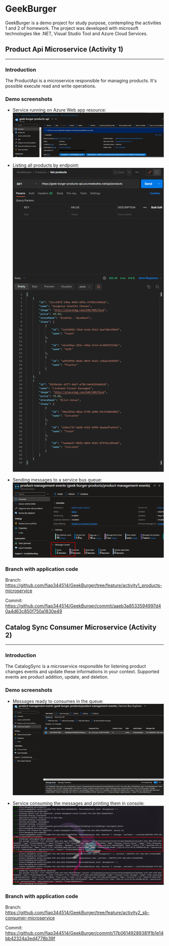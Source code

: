 # GeekBurger
GeekBurger is a demo project for study purpose, contempling the activities 1 and 2 of homework. The project was developed with microsoft technologies like .NET, Visual Studio Tool and Azure Cloud Services.

## **Product Api Microservice (Activity 1)**
---

### **Introduction**
The ProductApi is a microservice responsible for managing products. It's possible execute read and write operations.

### **Demo screenshots**
- Service running on Azure Web app resource:</br>![Azure Web App overview screenshot](/docs/ProductApi-AzureWebApp.png)

- Listing all products by endpoint:</br>![Postman request and response screenshot](/docs/ProductApi-GetAll-Response.png)

- Sending messages to a service bus queue:</br>![Service bus queue overview screenshot](/docs/ProductApi-SendMessages-ServiceBusQueue.png)

### **Branch with application code**
Branch: https://github.com/fiap344514/GeekBurger/tree/feature/activity1_products-microservice

Commit: https://github.com/fiap344514/GeekBurger/commit/aaeb3a8533594997d40a4d63c850f750a1830e49

## **Catalog Sync Consumer Microservice (Activity 2)**
---

### **Introduction**
The CatalogSync is a microservice responsible for listening product changes events and update these informations in your context. Supported events are product addition, update, and deletion.

### **Demo screenshots**
- Messages ready to consumes in the queue:</br>![Service bus queue messages](/docs/ServiceBus-MessagesInQueue.png)

- Service consuming the messages and printing them in console:</br>![Service bus queue messages](/docs/Consumer-ServiceBus-ReceivingMessages-Log.png)

### **Branch with application code**
Branch: https://github.com/fiap344514/GeekBurger/tree/feature/activity2_sb-consumer-microservice

Commit: https://github.com/fiap344514/GeekBurger/commit/17b06149289381f1b1e14bb42324a3ed4778b39f
